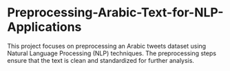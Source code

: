 # Preprocessing-Arabic-Text-for-NLP-Applications
This project focuses on preprocessing an Arabic tweets dataset using Natural Language Processing (NLP) techniques. The preprocessing steps ensure that the text is clean and standardized for further analysis.
